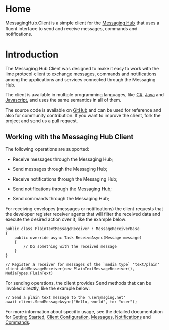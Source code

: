 # Home

MessagingHub.Client is a simple client for the [Messaging Hub](https://messaginghub.io/) that uses a fluent interface to send and receive messages, commands and notifications.

# Introduction

The Messaging Hub Client was designed to make it easy to work with the lime protocol client to exchange messages, commands and notifications among the applications and services connected through the Messaging Hub.

The client is available in multiple programming languages, like [C#](https://github.com/takenet/messaginghub-client-csharp), [Java](https://github.com/takenet/messaginghub-client-java) and [Javascript](https://github.com/takenet/messaginghub-client-js), and uses the same semantics in all of them.

The source code is available on [GitHub](https://github.com/takenet) and can be used for reference and also for community contribution. If you want to improve the client, fork the project and send us a pull request.

## Working with the Messaging Hub Client

The following operations are supported:

- Receive messages through the Messaging Hub;

- Send messages through the Messaging Hub;

- Receive notifications through the Messaging Hub;

- Send notifications through the Messaging Hub;

- Send commands through the Messaging Hub;

For receiving envelopes (messages or notifications) the client requests that the developer register receiver agents that will filter the received data and execute the desired action over it, like the example below:

``` 
public class PlainTextMessageReceiver : MessageReceiverBase
{
    public override async Task ReceiveAsync(Message message)
    {
        // Do something with the received message
    }
}

// Register a receiver for messages of the `media type` 'text/plain'
client.AddMessageReceiver(new PlainTextMessageReceiver(), MediaTypes.PlainText)
```

For sending operations, the client provides Send methods that can be invoked directly, like the example below:

```
// Send a plain text message to the 'user@msging.net' 
await client.SendMessageAsync("Hello, world", to: "user");
```

For more information about specific usage, see the detailed documentation for [Getting Started](http://messaginghub.io/docs/sdks/getting-started), [Client Configuration](http://messaginghub.io/docs/sdks/client-configuration), [Messages](http://messaginghub.io/docs/sdks/messages), [Notifications](http://messaginghub.io/docs/sdks/notifications) and [Commands](http://messaginghub.io/docs/sdks/commands).